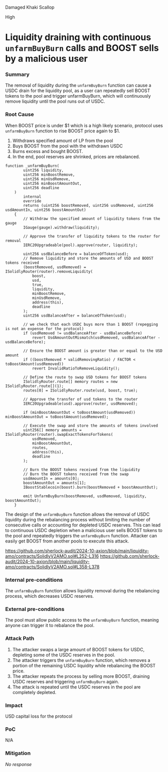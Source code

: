 Damaged Khaki Scallop

High

# Liquidity draining with continuous `unfarmBuyBurn` calls and BOOST sells by a malicious user

### Summary

The removal of liquidity during the `unfarmBuyBurn` function can cause a USDC drain for the liquidity pool, as a user can repeatedly sell BOOST tokens to the pool and trigger unfarmBuyBurn, which will continuously remove liquidity until the pool runs out of USDC.

### Root Cause

When BOOST price is under $1 which is a high likely scenario, protocol uses `unfarmBuyBurn` function to rise BOOST price again to $1.
1. Withdraws specified amount of LP from the pool
2. Buys BOOST from the pool with the withdrawn USDC
3. Burns excess and bought BOOST.
4. In the end, pool reserves are shrinked, prices are rebalanced.

```solidity
function _unfarmBuyBurn(
        uint256 liquidity,
        uint256 minBoostRemove,
        uint256 minUsdRemove,
        uint256 minBoostAmountOut,
        uint256 deadline
    )
        internal
        override
        returns (uint256 boostRemoved, uint256 usdRemoved, uint256 usdAmountIn, uint256 boostAmountOut)
    {
        // Withdraw the specified amount of liquidity tokens from the gauge
        IGauge(gauge).withdraw(liquidity);

        // Approve the transfer of liquidity tokens to the router for removal
        IERC20Upgradeable(pool).approve(router, liquidity);

        uint256 usdBalanceBefore = balanceOfToken(usd);
        // Remove liquidity and store the amounts of USD and BOOST tokens received
        (boostRemoved, usdRemoved) = ISolidlyRouter(router).removeLiquidity(
            boost,
            usd,
            true,
            liquidity,
            minBoostRemove,
            minUsdRemove,
            address(this),
            deadline
        );
        uint256 usdBalanceAfter = balanceOfToken(usd);

        // we check that each USDC buys more than 1 BOOST (repegging is not an expense for the protocol)
        if (usdRemoved != usdBalanceAfter - usdBalanceBefore)
            revert UsdAmountOutMismatch(usdRemoved, usdBalanceAfter - usdBalanceBefore);

        // Ensure the BOOST amount is greater than or equal to the USD amount
        if ((boostRemoved * validRemovingRatio) / FACTOR < toBoostAmount(usdRemoved))
            revert InvalidRatioToRemoveLiquidity();

        // Define the route to swap USD tokens for BOOST tokens
        ISolidlyRouter.route[] memory routes = new ISolidlyRouter.route[](1);
        routes[0] = ISolidlyRouter.route(usd, boost, true);

        // Approve the transfer of usd tokens to the router
        IERC20Upgradeable(usd).approve(router, usdRemoved);

        if (minBoostAmountOut < toBoostAmount(usdRemoved)) minBoostAmountOut = toBoostAmount(usdRemoved);

        // Execute the swap and store the amounts of tokens involved
        uint256[] memory amounts = ISolidlyRouter(router).swapExactTokensForTokens(
            usdRemoved,
            minBoostAmountOut,
            routes,
            address(this),
            deadline
        );

        // Burn the BOOST tokens received from the liquidity
        // Burn the BOOST tokens received from the swap
        usdAmountIn = amounts[0];
        boostAmountOut = amounts[1];
        IBoostStablecoin(boost).burn(boostRemoved + boostAmountOut);

        emit UnfarmBuyBurn(boostRemoved, usdRemoved, liquidity, boostAmountOut);
    }
```

The design of the `unfarmBuyBurn` function allows the removal of USDC liquidity during the rebalancing process without limiting the number of consecutive calls or accounting for depleted USDC reserves. This can lead to continuous USDC depletion when a malicious user sells BOOST tokens to the pool and repeatedly triggers the `unfarmBuyBurn` function.
Attacker can easily get BOOST from another pools to execute this attack.

https://github.com/sherlock-audit/2024-10-axion/blob/main/liquidity-amo/contracts/SolidlyV2AMO.sol#L252-L316
https://github.com/sherlock-audit/2024-10-axion/blob/main/liquidity-amo/contracts/SolidlyV2AMO.sol#L358-L378


### Internal pre-conditions

The `unfarmBuyBurn` function allows liquidity removal during the rebalancing process, which decreases USDC reserves.


### External pre-conditions

The pool must allow public access to the `unfarmBuyBurn` function, meaning anyone can trigger it to rebalance the pool.

### Attack Path

1. The attacker swaps a large amount of BOOST tokens for USDC, depleting some of the USDC reserves in the pool.
2. The attacker triggers the `unfarmBuyBurn` function, which removes a portion of the remaining USDC liquidity while rebalancing the BOOST price.
3. The attacker repeats the process by selling more BOOST, draining USDC reserves and triggering `unfarmBuyBurn` again.
4. The attack is repeated until the USDC reserves in the pool are completely depleted.


### Impact

USD capital loss for the protocol

### PoC

N/A


### Mitigation

_No response_
